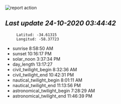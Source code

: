 ![report action](https://github.com/matiasz8/actions-for-reports/workflows/report%20action/badge.svg?branch=develop) 


## *****Last update 24-10-2020 03:44:42*****



		 Latitud: -34.61315
		 Longitud: -58.37723

 - sunrise 	 8:58:50 AM
 - sunset 	 10:16:17 PM
 - solar_noon 	 3:37:34 PM
 - day_length 	 13:17:27
 - civil_twilight_begin 	 8:32:36 AM
 - civil_twilight_end 	 10:42:31 PM
 - nautical_twilight_begin 	 8:01:11 AM
 - nautical_twilight_end 	 11:13:56 PM
 - astronomical_twilight_begin 	 7:28:29 AM
 - astronomical_twilight_end 	 11:46:39 PM
